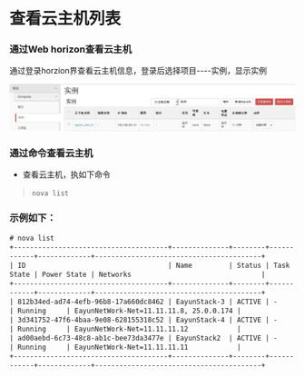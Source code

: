 # 查看云主机列表


### 通过Web horizon查看云主机
通过登录horzion界查看云主机信息，登录后选择项目----实例，显示实例

 ![instance_list](/operation_guide/basic_admin/Picture/instance_list.jpg)


### 通过命令查看云主机

* 查看云主机，执如下命令


> ```nova list```

### 示例如下：

```
# nova list
+--------------------------------------+--------------+--------+------------+-------------+-----------------------------------------+
| ID                                   | Name         | Status | Task State | Power State | Networks                                |
+--------------------------------------+--------------+--------+------------+-------------+-----------------------------------------+
| 812b34ed-ad74-4efb-96b8-17a660dc8462 | EayunStack-3 | ACTIVE | -          | Running     | EayunNetWork-Net=11.11.11.8, 25.0.0.174 |
| 3d341752-47f6-4baa-9e08-628155318c52 | EayunStack-4 | ACTIVE | -          | Running     | EayunNetWork-Net=11.11.11.12            |
| ad00aebd-6c73-48c8-ab1c-bee73da3477e | EayunStack2  | ACTIVE | -          | Running     | EayunNetWork-Net=11.11.11.11            |
+--------------------------------------+--------------+--------+------------+-------------+-----------------------------------------+

 ```


